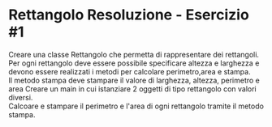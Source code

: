# Rettangolo Resoluzione - Esercizio #1
Creare una classe Rettangolo che permetta di rappresentare dei rettangoli.<br>
Per ogni rettangolo deve essere possibile specificare altezza e larghezza
e devono essere realizzati i metodi per calcolare perimetro,area e stampa.<br>
Il metodo stampa deve stampare il valore di larghezza, altezza, perimetro e area
Creare un main in cui istanziare 2 oggetti di tipo rettangolo con valori diversi.<br>
Calcoare e stampare il perimetro e l'area di ogni rettangolo tramite il metodo stampa.
 
